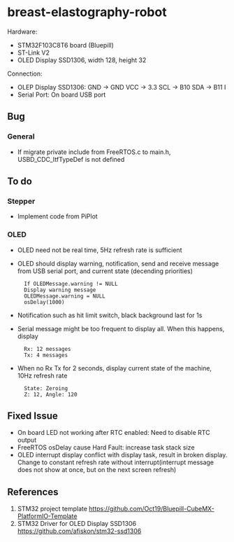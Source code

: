 # breast-elastography-robot

Hardware:

- STM32F103C8T6 board (Bluepill)
- ST-Link V2
- OLED Display SSD1306, width 128, height 32

Connection:

- OLEP Display SSD1306: GND -> GND
                        VCC -> 3.3
                        SCL -> B10
                        SDA -> B11
                        I
- Serial Port: On board USB port

## Bug

### General

- If migrate private include from FreeRTOS.c to main.h, USBD_CDC_ItfTypeDef is not defined

## To do

### Stepper

- Implement code from PiPlot

### OLED

- OLED need not be real time, 5Hz refresh rate is sufficient
- OLED should display warning, notification, send and receive message from USB serial port, and current state (decending priorities)

        If OLEDMessage.warning != NULL
        Display warning message
        OLEDMessage.warning = NULL
        osDelay(1000)

- Notification such as hit limit switch, black background last for 1s
- Serial message might be too frequent to display all. When this happens, display

        Rx: 12 messages
        Tx: 4 messages

- When no Rx Tx for 2 seconds, display current state of the machine, 10Hz refresh rate

        State: Zeroing
        Z: 12, Angle: 120

## Fixed Issue

- On board LED not working after RTC enabled: Need to disable RTC output
- FreeRTOS osDelay cause Hard Fault: increase task stack size
- OLED interrupt display conflict with display task, result in broken display. Change to constant refresh rate without interrupt(interrupt message does not show at once, but on the next screen refresh)

## References

1. STM32 project template <https://github.com/Oct19/Bluepill-CubeMX-PlatformIO-Template>
2. STM32 Driver for OLED Display SSD1306 <https://github.com/afiskon/stm32-ssd1306>
